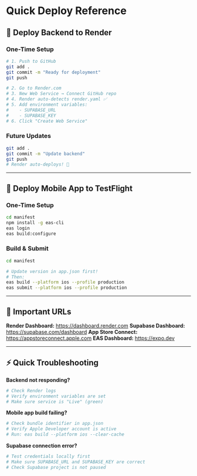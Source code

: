 # Quick Deploy Reference

## 🚀 Deploy Backend to Render

### One-Time Setup
```bash
# 1. Push to GitHub
git add .
git commit -m "Ready for deployment"
git push

# 2. Go to Render.com
# 3. New Web Service → Connect GitHub repo
# 4. Render auto-detects render.yaml ✅
# 5. Add environment variables:
#    - SUPABASE_URL
#    - SUPABASE_KEY
# 6. Click "Create Web Service"
```

### Future Updates
```bash
git add .
git commit -m "Update backend"
git push
# Render auto-deploys! 🎉
```

---

## 📱 Deploy Mobile App to TestFlight

### One-Time Setup
```bash
cd manifest
npm install -g eas-cli
eas login
eas build:configure
```

### Build & Submit
```bash
cd manifest

# Update version in app.json first!
# Then:
eas build --platform ios --profile production
eas submit --platform ios --profile production
```

---

## 🔑 Important URLs

**Render Dashboard:** https://dashboard.render.com
**Supabase Dashboard:** https://supabase.com/dashboard
**App Store Connect:** https://appstoreconnect.apple.com
**EAS Dashboard:** https://expo.dev

---

## ⚡ Quick Troubleshooting

**Backend not responding?**
```bash
# Check Render logs
# Verify environment variables are set
# Make sure service is "Live" (green)
```

**Mobile app build failing?**
```bash
# Check bundle identifier in app.json
# Verify Apple Developer account is active
# Run: eas build --platform ios --clear-cache
```

**Supabase connection error?**
```bash
# Test credentials locally first
# Make sure SUPABASE_URL and SUPABASE_KEY are correct
# Check Supabase project is not paused
```
